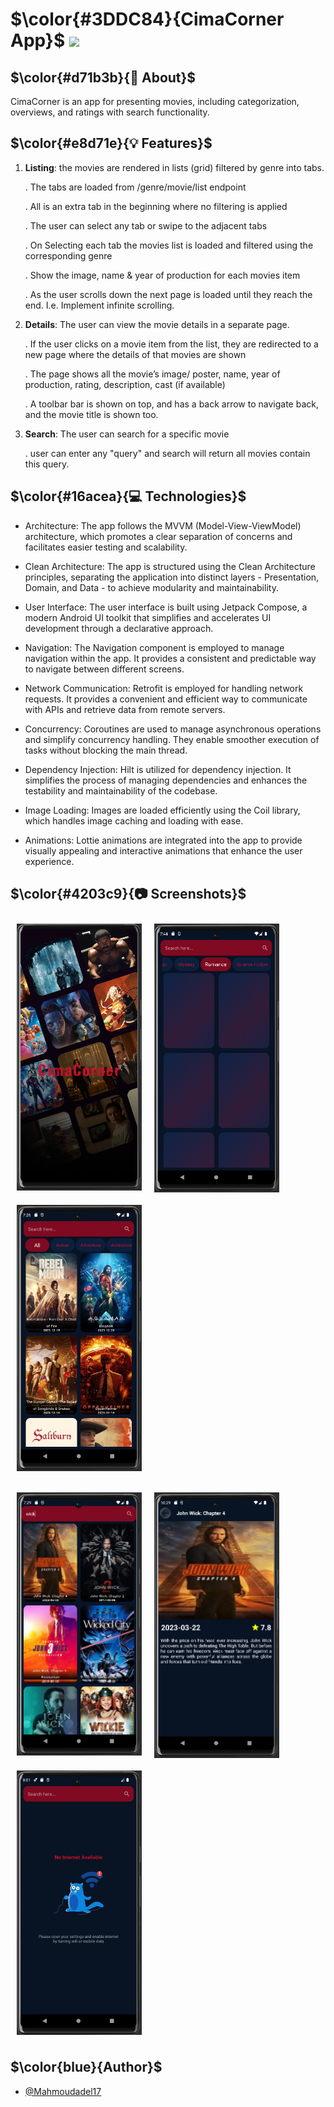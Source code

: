 # $\color{#3DDC84}{CimaCorner App}$  <img height="40" src="https://user-images.githubusercontent.com/25181517/117269608-b7dcfb80-ae58-11eb-8e66-6cc8753553f0.png" />

## $\color{#d71b3b}{🚀 About}$

CimaCorner is an app for presenting movies, including categorization, overviews, and ratings with search functionality.



## $\color{#e8d71e}{💡 Features}$

1) **Listing**: the movies are rendered in lists (grid) filtered by genre into tabs.

   . The tabs are loaded from /genre/movie/list endpoint
   
   . All is an extra tab in the beginning where no filtering is applied
   
   . The user can select any tab or swipe to the adjacent tabs
   
   . On Selecting each tab the movies list is loaded and filtered using the corresponding genre
   
   . Show the image, name & year of production for each movies item
   
   . As the user scrolls down the next page is loaded until they reach the end. I.e. Implement infinite scrolling.

2) **Details**: The user can view the movie details in a separate page.

   . If the user clicks on a movie item from the list, they are redirected to a new page where the details of that movies are shown
   
   . The page shows all the movie’s image/ poster, name, year of production, rating, description, cast (if available)
   
   . A toolbar bar is shown on top, and has a back arrow to navigate back, and the movie title is shown too.

3) **Search**: The user can search for a specific movie

   . user can enter any "query" and search will return all movies contain this query.

   
## $\color{#16acea}{💻 Technologies}$


- Architecture: The app follows the MVVM (Model-View-ViewModel) architecture, which promotes a clear separation of concerns and facilitates easier testing and scalability.

- Clean Architecture: The app is structured using the Clean Architecture principles, separating the application into distinct layers - Presentation, Domain, and Data - to achieve modularity and maintainability.

- User Interface: The user interface is built using Jetpack Compose, a modern Android UI toolkit that simplifies and accelerates UI development through a declarative approach.

- Navigation: The Navigation component is employed to manage navigation within the app. It provides a consistent and predictable way to navigate between different screens.

- Network Communication: Retrofit is employed for handling network requests. It provides a convenient and efficient way to communicate with APIs and retrieve data from remote servers.
  
- Concurrency: Coroutines are used to manage asynchronous operations and simplify concurrency handling. They enable smoother execution of tasks without blocking the main thread.

- Dependency Injection: Hilt is utilized for dependency injection. It simplifies the process of managing dependencies and enhances the testability and maintainability of the codebase.

- Image Loading: Images are loaded efficiently using the Coil library, which handles image caching and loading with ease.

- Animations: Lottie animations are integrated into the app to provide visually appealing and interactive animations that enhance the user experience.


## $\color{#4203c9}{📷 Screenshots}$


[<img src="/screenShots/Splash.PNG" align="left"
width="200"
    hspace="10" vspace="10">](/screenShots/Splash.PNG)

[<img src="/screenShots/Loading.PNG" align="left"
width="200"
    hspace="10" vspace="10">](/screenShots/Loading.PNG)
    
[<img src="/screenShots/Home.PNG" align="center"
width="200"
    hspace="10" vspace="10">](/screenShots/Home.PNG)

[<img src="/screenShots/Search.PNG" align="left"
width="200"
    hspace="10" vspace="10">](/screenShots/Search.PNG)
    

[<img src="/screenShots/details.PNG" align="left"
width="200"
    hspace="10" vspace="10">](/screenShots/details.PNG)


[<img src="/screenShots/NoInternet.PNG" align="center"
width="200"
    hspace="10" vspace="10">](/screenShots/NoInternet.PNG)






## $\color{blue}{Author}$

- [@Mahmoudadel17](https://www.github.com/Mahmoudadel17)
